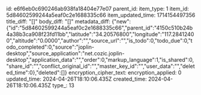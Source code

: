 id: e6f6eb0c690246ab938fa18404e77e07
parent_id: 
item_type: 1
item_id: 5d84602599244a5eaf0c2e1688335c66
item_updated_time: 1714154497356
title_diff: "[]"
body_diff: "[]"
metadata_diff: {"new":{"id":"5d84602599244a5eaf0c2e1688335c66","parent_id":"4150c510b24b4a38b3ca908f23fd11bb","latitude":"34.20576800","longitude":"117.28412400","altitude":"0.0000","author":"","source_url":"","is_todo":0,"todo_due":0,"todo_completed":0,"source":"joplin-desktop","source_application":"net.cozic.joplin-desktop","application_data":"","order":0,"markup_language":1,"is_shared":0,"share_id":"","conflict_original_id":"","master_key_id":"","user_data":"","deleted_time":0},"deleted":[]}
encryption_cipher_text: 
encryption_applied: 0
updated_time: 2024-04-26T18:10:06.435Z
created_time: 2024-04-26T18:10:06.435Z
type_: 13